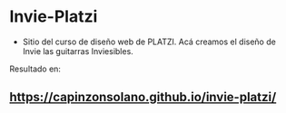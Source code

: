 # Invie-Platzi

- Sitio del curso de diseño web de PLATZI. Acá creamos el diseño de Invie las guitarras Inviesibles.

Resultado en:
## https://capinzonsolano.github.io/invie-platzi/
